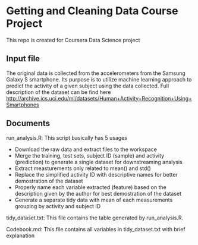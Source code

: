 
# Getting and Cleaning Data Course Project
This repo is created for Coursera Data Science project
## Input file

The original data is collected from the accelerometers from the Samsung Galaxy S smartphone. Its purpose is to utilize machine learning approach to predict the activity of a given subject using the data collected.
Full description of the dataset can be find here <http://archive.ics.uci.edu/ml/datasets/Human+Activity+Recognition+Using+Smartphones>

## Documents
run_analysis.R: This script basically has 5 usages
* Download the raw data and extract files to the workspace
* Merge the training, test sets, subject ID (sample) and activity (prediction) to generate a single dataset for downstreaming analysis
* Extract measturements only related to mean() and std()
* Replace the simplified activity ID with descriptive names for better demostration of the dataset
* Properly name each variable extracted (feature) based on the description given by the author for best demostration of the dataset
* Generate a separate tidy data with mean of each measurements grouping by activity and subject ID

tidy_dataset.txt: This file contains the table generated by run_analysis.R. 

Codebook.md: This file contains all variables in tidy_dataset.txt with brief explanation


